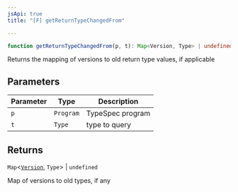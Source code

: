 ```yaml
---
jsApi: true
title: "[F] getReturnTypeChangedFrom"

---
```

```ts
function getReturnTypeChangedFrom(p, t): Map<Version, Type> | undefined
```

Returns the mapping of versions to old return type values, if applicable

## Parameters

| Parameter | Type | Description |
| ------ | ------ | ------ |
| `p` | `Program` | TypeSpec program |
| `t` | `Type` | type to query |

## Returns

`Map`<[`Version`](../interfaces/Version.md), `Type`\> \| `undefined`

Map of versions to old types, if any
